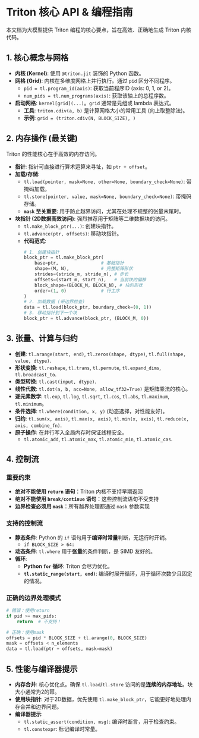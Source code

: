 # Triton 核心 API & 编程指南

本文档为大模型提供 Triton 编程的核心要点，旨在高效、正确地生成 Triton 内核代码。

## 1. 核心概念与网格

- **内核 (Kernel)**: 使用 `@triton.jit` 装饰的 Python 函数。
- **网格 (Grid)**: 内核在多维度网格上并行执行。通过 `pid` 区分不同程序。
  - `pid = tl.program_id(axis)`: 获取当前程序ID (axis: 0, 1, or 2)。
  - `num_pids = tl.num_programs(axis)`: 获取该轴上的总程序数。
- **启动网格**: `kernel[grid](...)`。`grid` 通常是元组或 lambda 表达式。
  - **工具**: `triton.cdiv(a, b)` 是计算网格大小的常用工具 (向上取整除法)。
  - **示例**: `grid = (triton.cdiv(N, BLOCK_SIZE), )`

## 2. 内存操作 (最关键)

Triton 的性能核心在于高效的内存访问。

- **指针**: 指针可直接进行算术运算来寻址，如 `ptr + offset`。
- **加载/存储**:
  - `tl.load(pointer, mask=None, other=None, boundary_check=None)`: 带掩码加载。
  - `tl.store(pointer, value, mask=None, boundary_check=None)`: 带掩码存储。
  - **`mask` 至关重要**: 用于防止越界访问，尤其在处理不规整的张量末尾时。
- **块指针 (2D数据高效访问)**: 强烈推荐用于矩阵等二维数据块的访问。
  - `tl.make_block_ptr(...)`: 创建块指针。
  - `tl.advance(ptr, offsets)`: 移动块指针。
  - **代码范式**:
    ```python
    # 1. 创建块指针
    block_ptr = tl.make_block_ptr(
        base=ptr,                # 基础指针
        shape=(M, N),            # 完整矩阵形状
        strides=(stride_m, stride_n), # 步长
        offsets=(start_m, start_n),   # 当前块的偏移
        block_shape=(BLOCK_M, BLOCK_N), # 块的形状
        order=(1, 0)             # 行主序
    )
    # 2. 加载数据 (带边界检查)
    data = tl.load(block_ptr, boundary_check=(0, 1))
    # 3. 移动指针到下一个块
    block_ptr = tl.advance(block_ptr, (BLOCK_M, 0))
    ```

## 3. 张量、计算与归约

- **创建**: `tl.arange(start, end)`, `tl.zeros(shape, dtype)`, `tl.full(shape, value, dtype)`.
- **形状变换**: `tl.reshape`, `tl.trans`, `tl.permute`, `tl.expand_dims`, `tl.broadcast_to`.
- **类型转换**: `tl.cast(input, dtype)`.
- **线性代数**: `tl.dot(a, b, acc=None, allow_tf32=True)` 是矩阵乘法的核心。
- **逐元素数学**: `tl.exp`, `tl.log`, `tl.sqrt`, `tl.cos`, `tl.abs`, `tl.maximum`, `tl.minimum`。
- **条件选择**: `tl.where(condition, x, y)` (动态选择，对性能友好)。
- **归约**: `tl.sum(x, axis)`, `tl.max(x, axis)`, `tl.min(x, axis)`, `tl.reduce(x, axis, combine_fn)`.
- **原子操作**: 在并行写入全局内存时保证线程安全。
  - `tl.atomic_add`, `tl.atomic_max`, `tl.atomic_min`, `tl.atomic_cas`.

## 4. 控制流

### 重要约束
- **绝对不能使用 `return` 语句**：Triton 内核不支持早期返回
- **绝对不能使用 `break/continue` 语句**：这些控制流语句不受支持
- **边界检查必须用 `mask`**：所有越界处理都通过 `mask` 参数实现

### 支持的控制流
- **静态条件**: Python 的 `if` 语句用于**编译时常量**判断，无运行时开销。
  - `if BLOCK_SIZE > 64:`
- **动态条件**: `tl.where` 用于**张量**的条件判断，是 SIMD 友好的。
- **循环**:
  - **Python `for` 循环**: Triton 会尽力优化。
  - **`tl.static_range(start, end)`**: 编译时展开循环，用于循环次数少且固定的情况。

### 正确的边界处理模式
```python
# 错误：使用return
if pid >= max_pids:
    return  # 不支持！

# 正确：使用mask
offsets = pid * BLOCK_SIZE + tl.arange(0, BLOCK_SIZE)
mask = offsets < n_elements
data = tl.load(ptr + offsets, mask=mask)
```

## 5. 性能与编译器提示

- **内存合并**: 核心优化点。确保 `tl.load`/`tl.store` 访问的是**连续的内存地址**。块大小通常为2的幂。
- **使用块指针**: 对于2D数据，优先使用 `tl.make_block_ptr`，它能更好地处理内存合并和边界问题。
- **编译器提示**:
  - `tl.static_assert(condition, msg)`: 编译时断言，用于检查约束。
  - `tl.constexpr`: 标记编译时常量。 